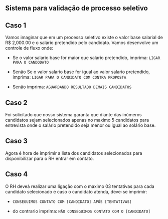 ## Sistema para validação de processo seletivo

## Caso 1

Vamos imaginar que em um processo seletivo existe o valor base salarial de R$ 2,000.00 e o salário pretendido pelo candidato. Vamos desenvolve um controle de fluxo onde:

* Se o valor salario base for maior que salario pretendido, imprima:
  `LIGAR PARA O CANDODATO`

* Senão Se o valor salario base for igual ao valor salario pretendido, imprima:
  `LIGAR PARA O CANDIDATO COM CONTRA PROPOSTA`

* Senão imprima:
  `AGUARDANDO RESULTADO DEMAIS CANDIDATOS`

## Caso 2

Foi solicitado que nosso sistema garanta que diante das inúmeros candidatos sejam selecionados apenas no maximo 5 candidatos para entrevista onde o salário pretendido seja menor ou igual ao solário base.

## Caso 3

Agora é hora de imprimir a lista dos candidatos selecionados para disponibilizar para o RH entrar em contato.

## Caso 4

O RH deveá realizar uma ligação com o maximo 03 tentativas para cada candidato selecionado e caso o candidato atenda, deve-se imprimir:

* `CONSEGUIMOS CONTATO COM [CANDIDATO] APÓS [TENTATIVAS]`

* do contrario imprima: `NÃO CONSEGUIMOS CONTATO COM O [CANDIDATO]`
